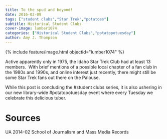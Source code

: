 ```yaml
---
title: To the spud and beyond!
date: 2016-02-09
tags: ["student clubs","Star Trek","potatoes"]
subtitle: Historical Student Clubs
cover-image: lumber1074
categories: ["Historical Student Clubs","potatopotuesday"]
author: Amy J. Thompson
---
```


{% include feature/image.html objectid="lumber1074" %}

Active apparently only in 1975, the Idaho Star Trek Club had at least 13 members.  With brief mentions of a possible local chapter of a fan club in the 1980s and 1990s, and online interest just recently, there might still be some Star Trek fans out there on the Palouse.

While this post is concluding the #student clubs series, it is also ushering in our new library-wide #potatopotuesday event where every Tuesday we celebrate this delicious tuber.

# Sources

UA 2014-02 School of Journalism and Mass Media Records